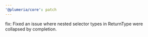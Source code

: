 ```yaml
---
'@plumeria/core': patch
---
```


fix: Fixed an issue where nested selector types in ReturnType<T> were collapsed by completion.
